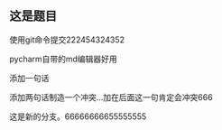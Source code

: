 ## 这是题目

使用git命令提交222454324352

pycharm自带的md编辑器好用

添加一句话


添加两句话制造一个冲突...加在后面这一句肯定会冲突666

这是新的分支。66666666655555555
